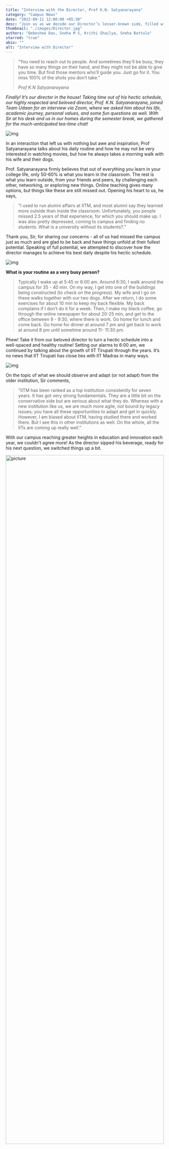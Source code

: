 ```yaml
---
title: "Interview with the Director, Prof K.N. Satyanarayana"
category: "Campus News"
date: "2022-09-11 12:00:00 +05:30"
desc: "Join us as we decode our Director’s lesser-known side, filled with interesting angles on what it took to get to his position, his favourite weather, academia versus industry, and more!"
thumbnail: "./images/Director.jpg"
authors: "Debeshee Das, Sneha M S, Krithi Shailya, Sneha Battula"
starred: "true"
abio: ""
alt: "Interview with Director"
---
```


>“You need to reach out to people. And sometimes they’ll be busy, they have so many things on their hand, and they might not be able to give you time. But find those mentors who’ll guide you. Just go for it. You miss 100% of the shots you don’t take.”
>
>*Prof K.N Satyanarayana*

*Finally! It’s our director in the house! Taking time out of his hectic schedule, our highly respected and beloved director, Prof. K.N. Satyanarayana, joined Team Udaan for an interview via Zoom, where we asked him about his life, academic journey, personal values, and some fun questions as well. With Sir at his desk and us in our homes during the semester break, we gathered for the much-anticipated tea-time chat!*

![img](./images/within_articles/DirectorScreenshot.png)

In an interaction that left us with nothing but awe and inspiration, Prof Satyanarayana talks about his daily routine and how he may not be very interested in watching movies, but how he always takes a morning walk with his wife and their dogs.

Prof. Satyanarayana firmly believes that out of everything you learn in your college life, only 50-60% is what you learn in the classroom. The rest is what you learn outside, from your friends and peers, by challenging each other, networking, or exploring new things. Online teaching gives many options, but things like these are still missed out. Opening his heart to us, he says,
>"I used to run alumni affairs at IITM, and most alumni say they learned more outside than inside the classroom. Unfortunately, you people missed 2.5 years of that experience, for which you should make up. I was also pretty depressed, coming to campus and finding no students. What is a university without its students?."

Thank you, Sir, for sharing our concerns - all of us had missed the campus just as much and are glad to be back and have things unfold at their fullest potential. Speaking of full potential, we attempted to discover how the director manages to achieve his best daily despite his hectic schedule.

![img](./images/within_articles/director1.jpg)

**What is your routine as a very busy person?**

>Typically I wake up at 5:45 or 6:00 am. Around 6:30, I walk around the campus for 35 - 40 min. On my way, I get into one of the buildings being constructed (to check on the progress). My wife and I go on these walks together with our two dogs. After we return, I do some exercises for about 10 min to keep my back flexible. My back complains if I don’t do it for a week. Then, I make my black coffee, go through the online newspaper for about 20-25 min, and get to the office between 9 - 9:30, where there is work. Go home for lunch and come back. Go home for dinner at around 7 pm and get back to work at around 8 pm until sometime around 11- 11:30 pm.

Phew! Take it from our beloved director to turn a hectic schedule into a well-spaced and healthy routine! Setting our alarms to 6:00 am, we continued by talking about the growth of IIT Tirupati through the years. It’s no news that IIT Tirupati has close ties with IIT Madras in many ways.

![img](./images/within_articles/director3.jpg)


On the topic of what we should observe and adapt (or not adapt) from the older institution, Sir comments,
>"IITM has been ranked as a top institution consistently for seven years. It has got very strong fundamentals. They are a little bit on the conservative side but are serious about what they do. Whereas with a new institution like us, we are much more agile, not bound by legacy issues; you have all these opportunities to adapt and get in quickly. However, I am biased about IITM, having studied there and worked there. But I see this in other institutions as well. On the whole, all the IITs are coming up really well."

With our campus reaching greater heights in education and innovation each year, we couldn't agree more! As the director sipped his beverage, ready for his next question, we switched things up a bit.

<img src="./images/within_articles/director2.jpg" alt="picture" width="100%" height="75%">


**What kind of weather makes you feel like your best self?**

>The weather in Tirupati in December, January, and February, when the temperature goes down to  around 17-18 degrees, that kind of weather. That’s when I feel really nice. Of course, being on this campus with mountains as the backdrop when it rains - it’s a beautiful atmosphere with clouds hovering over the mountains. I like the moderate weather. I do like to experience the cool weather once in a while. But being brought up in Chennai, sweating a lot, where there is high humidity, I prefer a moderate climate.

Wouldn't we all love a little bit of a pour in the scorching summer seasons too?

We then talked about some of Sir’s noble work with PARFI, the [Pan IIT Reach for India Foundation](https://paniitalumnifoundation.org/), of which Sir is a board member. The organisation comprises IIT alums who dropped out of their corporate sector jobs, looking to serve society. They train almost 8000-10000 people every year, make them job-ready, and ensure placements. Out of the 30 gurukuls, around 17-18 are construction-related, and the others focus on nursing,  warehousing, etc.. He says,
>"One of the biggest challenges in our country is the lack of trained manpower. Most of our labourers are migrants from states like Jharkhand, Chhattisgarh, West Bengal and Orissa. The challenge is, how do we train them?."

![img](./images/within_articles/main2.jpg)


With Sir’s impactful initiatives changing many lives, we couldn’t help but wonder about what changed his life and impacted him the most.

**What is one defining moment in your life that taught you a lot?**

>There’s no specific defining moment. You sort of grow into the person you are today based on the situations you face and what you experience. For example, I lost my father when I was in 10th class. But I was in a very good environment, having been brought up on campus and everything. I had a lot of supportive family and friends and all that helped.
>
>And going for my masters in the US. As I mentioned earlier, I was an average student at IIT Madras. Once I saw how the professors were passionate about what they were doing and how they worked, I got serious. I never thought I would become an academic when I was doing my undergraduate.
>
>*I’m not a believer in the thought that someone can make up their mind as to what they’ll do for the rest of their life. Only when you experience something you’ll become aware of what is there.*
>
>One thing that I always did was do things differently than what others did. I did a master’s in **Construction Engineering Management**. I think I was the first student from IIT Madras to go into this area. Civil students usually preferred structures or transportation. This gave me a chance to return to India and establish a strong leadership program at IITM. If I had also chosen structures like many others, I wouldn’t have been able to compete with them, and the situation would have been different today.

With new career opportunities in the industry by the day and the rising urge to blindly close your eyes and go down the path of many others, we were highly inspired by the director’s motivation to stand out. Reflecting further on his life, we took a trip down memory lane to his student days.

**How would you describe yourself as a student? The stereotypical first bencher? Last bencher?**

>I was somewhere in between. As a student, I was always in the middle of the class regarding academic performance. I was quite regular to my classes, not bunking them. I was also the class representative.

**What is the last movie that you watched that left a lasting impact on you?**

>That’s a tough one because I very rarely watch movies. My wife loves movies. That’s one of the problems she has with me: I’m not an enthusiastic movie-goer, and she has to find someone else to go with instead. *(laughs)*
>
>It’s been quite some time since I last sat down and seriously watched a movie. That, too, one that left a lasting impression!  Okay, one that might be it is Mughal-E-Azam, which I saw at IITM when the colourised version came out, in maybe 2009. That was the first time I saw Mughal-E-Azam, but it was made so well for a movie that was made sometime in the 50s. And the songs from that, I just loved them!

Bracing ourselves for some performance feedback, we asked the director what he liked most about the students of IIT Tirupati. Satyanarayana Sir shared some of his pride,
>"On the whole, of course, there are some exceptions, they are very mature, understanding, and bright. As we are a new institute starting from scratch, and the students have been very understanding of the challenges we have as a growing institute."

He goes on to say with a laugh that despite it being vital for us to be focused and purposeful if a few students weren’t off the typical path, then where would the fun be found?

Constructive criticism was also offered, which some of us could learn from. Sir believes that students of all IITs should be more passionate about their chosen fields. As students who have nailed school, coaching and college standards of education, he believes that we are very capable of doing well in the subjects we take if we delve into them with more interest and a hunger to learn. Mentioning that most students focus on placements with the primary intention of securing a glittery package, he emphasises the need to make a career out of what we do rather than simply make a rich number out of it. He feels that if the students were passionate, the faculty would naturally get more excited about teaching and not have to motivate themselves.



> *“If you’re passionate about what you’re doing, it is not a big burden. You will enjoy what you’re doing.”*

He also wishes that we students would make more use of the opportunities provided to us-
>"While we have brought in some top-notch people to give talks in our Institute, the students have not shown interest in attending them and interacting with them."

**How does one know if they are better off in academia or industry? Is it ever too late to decide?**
>It is an evolving thing. When I was doing my B-Tech, I thought there was no way I would be an academic. Even during my master's, I still didn’t consider academia as a possible career option for me. During my master’s thesis work, I started developing an interest in research.  I decided to do a PhD and then take a call. Whether I have an aptitude or an interest in teaching? Luckily, the US universities let senior PhD students take a full course. I was given an opportunity to teach a course. After that, I decided that to purse an academic career. So, it’s something that evolves. I am not saying you should not have goals. But you should be open to experiences that open up other options.
>
>There is a possibility that we might not get to experience a few things and miss out on some of them. The generation I came from was where the families were not that well off, the opportunities were not as many, and getting a job was very important. Today’s kids have many more options. Their decision need not just be based on, “Am I able to put the roti on the table or not?” This was the primary motivation for a generation before mine. I was in the transition generation. You people have many more options and cushions to support you if you fail.

>The freedom you get as an academician, you don’t get in any industry. The industry is all about the company's objectives; you need to be aligned with that - you can’t do what you want. This was one of the reasons why I got into academics. Everyone has a different personality. I have visited nearly 30 countries during this period, and all these opportunities are fulfilling*.

**Do you have any tips or tricks on how students can learn to network with professionals, other students, and professors?**

>*You need to simply reach out to people. And sometimes they’ll be busy, they have so many things on their plate, and they might not be able to give you some time. But find those mentors who’ll guide you. Just go for it.*

>Recently, I was involved in structuring an event, organized by Pan IIT India and Joy Thomas Foundation, on ‘Women in STEM’. Many speakers talked about mentors- identifying a mentor and getting their help. And that requires you to reach out to people. Two speakers in that panel said,
>
>*“If you don’t ask, the answer is a no. If you ask, the answer is yes or a no.”*
>
>I am quite in touch with all my friends. I used to be involved in running the Alumni association of my school, KV IITM, at campus and raised about ₹30 lac for upgrading the school infrastructure, starting initiatives for teachers, and all such things. I am quite networked that way with my friends, school friends, IIT friends, and post-graduate Clemson friends. As I told you, we went through some difficult times. And people were so helpful because we maintained the relationship. My idea of a good time is actually being in touch with these people and catching up with them and such. My relationships with my relatives are also well-maintained with regular contact.


To all the people binging on your next show, take a break and make some friends. Here’s a friendly reminder to check on your friends and family and help them through their tough times! Speaking of tough times, managing a developing institute is no easy task and takes quite a toll! With establishing initiatives, setting up foundations, and so much more, we wondered how the Director manages his mental health and daily life.

**How do you take care of your mental health? Any tips for the rest of the IITT family that you’d like to share?**

>The most important thing is when I go to bed at night, it takes me one minute to fall asleep. I just lie down on my bed, and then I’m gone.
>
>*Don’t carry your baggage to your bed*.
>
>I don’t sleep for too many hours; I sleep for about 5.5 - 6 hours, but deep sleep. Once I’m asleep, I automatically wake up at 5:30 - 6:00 am.
>
>Basically, the thing is to align your goals with the goals of the institution and the setup. If you’re very much focused on yourself, and if you think you’re competing with others, you need to do this, that, etc., then you’re going through a lot of stress. My way of looking at things, even as an assistant professor, has always been - Is this in the interest of the institute? Is this in the interest of my group? Then, is it my interest? That was the priority order. Once you do that, you’re not too stressed. But if you’re in a rat race, you’re obviously under too much stress.
>
>And do not carry any grudge. If you’re in a disagreement with someone - maybe a professional disagreement - leave it at that, and then you keep moving. Don’t carry it forward by thinking, “That time this guy said that, so this time I’ll say this.”

>Many people ask me, “Oh, you’ve got this directorship. Do you like it? How are you the same?” Having taken up the position, I think it’s better that you enjoy the role. But if you say it’s such a burden or all these kids are such pain or the employees are creating such a headache for you, then they are going to.
>
>The most important thing is to take things as they come along, and as long as you look at an issue and say it’s aligning with the interests of the institute, or at some stage, even the nation, things become easy. You won’t be carrying baggage. Sometimes you may disagree but say it nicely.
>
>*As one of my senior colleagues used to say, “You call a spade a spade. You don’t have to call it a bloody spade.”*

As pointed out rightly by our Director, letting go of the things that don’t align with your interests is a choice we could make. We can also agree that we have all been in situations as he described where we’d have loved to lash out and make things worse for the momentary satisfaction of relieving some stress. Perhaps we may take a leaf out of his book and experience the benefits of balancing our emotional urges.

Approaching the end of an eventful evening, we decided to finish off with a classic Udaan Touch to the interview. Inspired by our article on a hypothetical [Second chance](https://udaaniitt.in/editions/2022_Winter/Secondchance/) at life for the final years, we asked our Director how his life would have been if not for his current line of choices.

**If not engineering, what would you have done?**

>When I was doing B-Tech, I thought I would get into management, go to an IIM and get into a management job or something along those lines. Then I went for my master's. That was not by choice, though. You know, in IITM in those days, 70% of the students would go abroad. Everyone was applying for a master’s, and I also applied with the crowd. You could call it herd mentality. Suddenly I got an assistantship. So I thought, “I am getting an assistantship - I should go for a master’s.” In fact, at that time, I had this job at Bharat Petroleum, which I had joined for two days. On the second day, I went to work and got my assistantship letter. Among my friends, four of us had joined the company, and three of them continued there. In fact, one of them came to see me two weeks back. By the way, all of them are retiring; we are all in our sixties.
>
>One thing that was clear to me in my mind when I went was: everyone who went abroad those days (as I said, 70% went abroad those days, now it’s down to 10%), the majority of them would say they would work for a few years, get some experience, make some money, and come back. But I was very clear and fixated about coming back. I flew back one week after defending my thesis, not getting into that trap. I had observed this quite a bit while I was doing my master's and PhD that people would say they would work for only a few years, but it is very difficult to get out of that trap; 90% of them don’t come back. I didn’t make money, but I was clear on returning, and I knew IITM and IITD were looking for faculty in my particular area. And I haven’t repented taking that decision for even a second.

Having spent the best time listening to stories and experiences of wide ranges and laughing over answers and details that none of us could have expected, it was time to wrap up our session, but not without the professor highlighting the people he admires most (perhaps a sort of vote of thanks to them), dedicated to many:

>“There’s not just one person. In terms of being role models, some of the previous directors of IITM who have been my mentors, [*Prof. M S Ananth*](https://en.wikipedia.org/wiki/M._S._Ananth), [*Prof. Bhaskar Ramamurthy*](https://en.wikipedia.org/wiki/Bhaskar_Ramamurthi), former director of IITD, Prof. V S Raju, all these people and a lot of industry leaders. I had an opportunity to work with some of the top industry leaders like [*Dr A Ramakrishna*](https://en.wikipedia.org/wiki/Anumolu_Ramakrishna), Deputy Managing Director of Larsen & Toubro Construction, who is an amazing gentleman and one of the most positive people I’ve come across, always smiling and coming up with a win-win solution for any problem. A lot of my other friends, like [*Santhanam*](https://acr.iitm.ac.in/latestdaas/mr-b-santhanam/), who was the Chief Guest for our last convocation, from Saint Gobain. I used to be Advisor of Alumni Affairs at IIT Madras, so I got to know many of these guys quite well, like [*Kris Gopalakrishnan*](https://en.wikipedia.org/wiki/Kris_Gopalakrishnan), the co-founder of Infosys. I really admire the way they handle things: they are very committed to doing what they do, very focused, and are people of high integrity.”

It’s time we, in turn, highlight the people we look up to the most. We humbly admire our Director for his tireless efforts with the utmost respect for him. Professor K.N Satyanarayana is a name that is inspiring to many. His immense experience and invaluable knowledge make him an unmistakable example of hard work, determination, and consistent effort. As students, we see an amazing yet approachable director who has our best interests aligned with the institute's goals. We thank the Director for taking his time out for the interview and sharing his thoughts with us.
